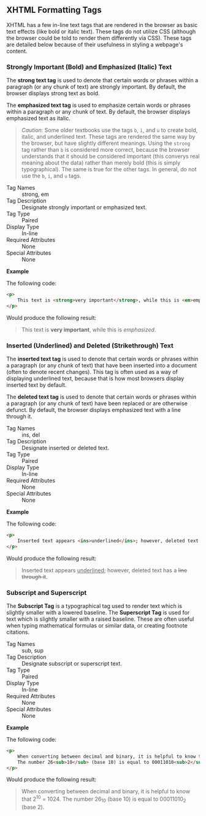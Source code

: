 ## XHTML Formatting Tags

XHTML has a few in-line text tags that are rendered in the browser as basic text effects (like bold or italic text). These tags do not utilize CSS (although the browser could be told to render them differently via CSS). These tags are detailed below because of their usefulness in styling a webpage's content.

### Strongly Important (Bold) and Emphasized (Italic) Text

The **strong text tag** is used to denote that certain words or phrases within a paragraph (or any chunk of text) are strongly important. By default, the browser displays strong text as bold.

The **emphasized text tag** is used to emphasize certain words or phrases within a paragraph or any chunk of text. By default, the browser displays emphasized text as italic.

> *Caution*: Some older textbooks use the tags `b`, `i`, and `u` to create bold, italic, and underlined text. These tags are rendered the same way by the browser, but have slightly different meanings. Using the `strong` tag rather than `b` is considered more correct, because the browser understands that it should be considered important (this converys real meaning about the data) rather than merely bold (this is simply typographical). The same is true for the other tags. In general, do not use the `b`, `i`, and `u` tags.

<dl>
    <dt>Tag Names</dt> <dd>strong, em</dd>
    <dt>Tag Description</dt> <dd>Designate strongly important or emphasized text.</dd>
    <dt>Tag Type</dt> <dd>Paired</dd>
    <dt>Display Type</dt> <dd>In-line</dd>
    <dt>Required Attributes</dt> <dd>None</dd>
    <dt>Special Attributes</dt> <dd>None</dd>
</dl>

**Example**

The following code:

```HTML
<p>
    This text is <strong>very important</strong>, while this is <em>emphasized</em>.
</p>
```

Would produce the following result:

> <p>
>     This text is <strong>very important</strong>, while this is <em>emphasized</em>.
> </p>

### Inserted (Underlined) and Deleted (Strikethrough) Text

The **inserted text tag** is used to denote that certain words or phrases within a paragraph (or any chunk of text) that have been inserted into a document (often to denote recent changes). This tag is often used as a way of displaying underlined text, because that is how most browsers display inserted text by default.

The **deleted text tag** is used to denote that certain words or phrases within a paragraph (or any chunk of text) have been replaced or are otherwise defunct. By default, the browser displays emphasized text with a line through it.

<dl>
    <dt>Tag Names</dt> <dd>ins, del</dd>
    <dt>Tag Description</dt> <dd>Designate inserted or deleted text.</dd>
    <dt>Tag Type</dt> <dd>Paired</dd>
    <dt>Display Type</dt> <dd>In-line</dd>
    <dt>Required Attributes</dt> <dd>None</dd>
    <dt>Special Attributes</dt> <dd>None</dd>
</dl>

**Example**

The following code:

```HTML
<p>
    Inserted text appears <ins>underlined</ins>; however, deleted text has a <del>line through it</del>.
</p>
```

Would produce the following result:

> <p>
>     Inserted text appears <ins>underlined</ins>; however, deleted text has a <del>line through it</del>.
> </p>

### Subscript and Superscript

The **Subscript Tag** is a typographical tag used to render text which is slightly smaller with a lowered baseline. The **Superscript Tag** is used for text which is slightly smaller with a raised baseline. These are often useful when typing mathematical formulas or similar data, or creating footnote citations.

<dl>
    <dt>Tag Names</dt> <dd>sub, sup</dd>
    <dt>Tag Description</dt> <dd>Designate subscript or superscript text.</dd>
    <dt>Tag Type</dt> <dd>Paired</dd>
    <dt>Display Type</dt> <dd>In-line</dd>
    <dt>Required Attributes</dt> <dd>None</dd>
    <dt>Special Attributes</dt> <dd>None</dd>
</dl>

**Example**

The following code:

```HTML
<p>
    When converting between decimal and binary, it is helpful to know that 2<sup>10</sup> = 1024.
    The number 26<sub>10</sub> (base 10) is equal to 00011010<sub>2</sub> (base 2).
</p>
```

Would produce the following result:

> <p>
>     When converting between decimal and binary, it is helpful to know that 2<sup>10</sup> = 1024.
>     The number 26<sub>10</sub> (base 10) is equal to 00011010<sub>2</sub> (base 2).
> </p>
